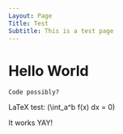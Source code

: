 ```yaml
---
Layout: Page
Title: Test
Subtitle: This is a test page
---
```


# Hello World

    Code possibly?

LaTeX test:
\(\int_a^b f(x) dx = 0\)

It works YAY!
